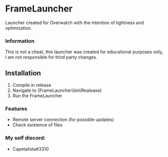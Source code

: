 # FrameLauncher
Launcher created for Overwatch with the intention of lightness and optimization.

### Information
This is not a cheat, this launcher was created for educational purposes only, I am not responsible for third party changes.

## Installation
1. Compile in release
2. Navigate to {FrameLauncher\bin\Realease\}
3. Run the FrameLauncher

### Features
- Remote server connection (for possible updates)
- Check existence of files

### My self discord:
- Capetalista#3310

